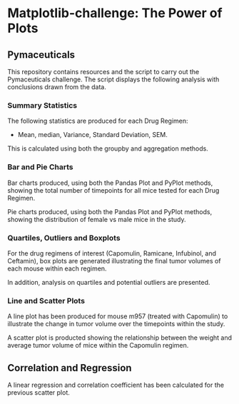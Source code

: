 # Matplotlib-challenge: The Power of Plots

## Pymaceuticals

This repository contains resources and the script to carry out the Pymaceuticals challenge. The script displays the following analysis with conclusions drawn from the data.

### Summary Statistics

The following statistics are produced for each Drug Regimen:

  * Mean, median, Variance, Standard Deviation, SEM.

This is calculated using both the groupby and aggregation methods.

### Bar and Pie Charts

Bar charts produced, using both the Pandas Plot and PyPlot methods, showing the total number of timepoints for all mice tested for each Drug Regimen.

Pie charts produced, using both the Pandas Plot and PyPlot methods, showing the distribution of female vs male mice in the study.

### Quartiles, Outliers and Boxplots

For the drug regimens of interest (Capomulin, Ramicane, Infubinol, and Ceftamin), box plots are generated illustrating the final tumor volumes of each mouse within each regimen.

In addition, analysis on quartiles and potential outliers are presented.

### Line and Scatter Plots

A line plot has been produced for mouse m957 (treated with Capomulin) to illustrate the change in tumor volume over the timepoints within the study.

A scatter plot is producted showing the relationship between the weight and average tumor volume of mice within the Capomulin regimen.

## Correlation and Regression

A linear regression and correlation coefficient has been calculated for the previous scatter plot.